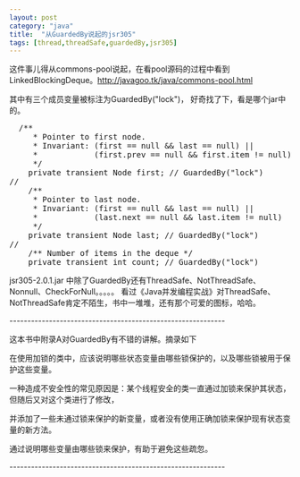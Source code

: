 ```yaml
---
layout: post
category: "java"
title:  "从GuardedBy说起的jsr305"
tags: [thread,threadSafe,guardedBy,jsr305]
---
```


这件事儿得从commons-pool说起，在看pool源码的过程中看到LinkedBlockingDeque。http://javagoo.tk/java/commons-pool.html

其中有三个成员变量被标注为GuardedBy("lock")， 好奇找了下，看是哪个jar中的。
<pre class="prettyPrint">
  /**
     * Pointer to first node.
     * Invariant: (first == null && last == null) ||
     *            (first.prev == null && first.item != null)
     */
    private transient Node<E> first; // GuardedBy("lock")
//
    /**
     * Pointer to last node.
     * Invariant: (first == null && last == null) ||
     *            (last.next == null && last.item != null)
     */
    private transient Node<E> last; // GuardedBy("lock")
//
    /** Number of items in the deque */
    private transient int count; // GuardedBy("lock")
</pre>

jsr305-2.0.1.jar 中除了GuardedBy还有ThreadSafe、NotThreadSafe、Nonnull、CheckForNull。。。。。
看过《Java并发编程实战》对ThreadSafe、NotThreadSafe肯定不陌生，书中一堆堆，还有那个可爱的图标，哈哈。

\-\-\-\-\-\-\-\-\-\-\-\-\-\-\-\-\-\-\-\-\-\-\-\-\-\-\-\-\-\-\-\-\-\-\-\-\-\-\-\-\-\-\-\-\-\-\-\-\-\-\-\-\-\-\-\-\-\-\-\-

这本书中附录A对GuardedBy有不错的讲解。摘录如下

在使用加锁的类中，应该说明哪些状态变量由哪些锁保护的，以及哪些锁被用于保护这些变量。

一种造成不安全性的常见原因是：某个线程安全的类一直通过加锁来保护其状态，但随后又对这个类进行了修改，

并添加了一些未通过锁来保护的新变量，或者没有使用正确加锁来保护现有状态变量的新方法。

通过说明哪些变量由哪些锁来保护，有助于避免这些疏忽。

\-\-\-\-\-\-\-\-\-\-\-\-\-\-\-\-\-\-\-\-\-\-\-\-\-\-\-\-\-\-\-\-\-\-\-\-\-\-\-\-\-\-\-\-\-\-\-\-\-\-\-\-\-\-\-\-\-\-\-\-
